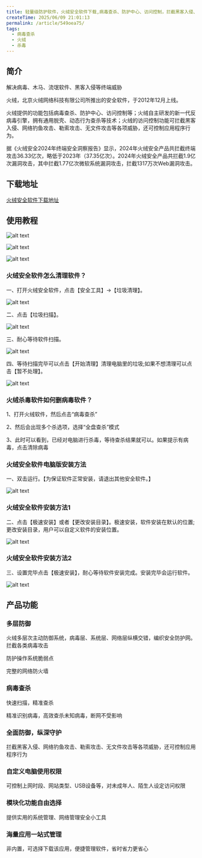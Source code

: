 ```yaml
---
title: 轻量级防护软件，火绒安全软件下载,病毒查杀、防护中心、访问控制，拦截黑客入侵、网络钓鱼攻击
createTime: 2025/06/09 21:01:13
permalink: /article/549oea75/
tags:
  - 病毒查杀
  - 火绒
  - 杀毒
---
```


## 简介

解决病毒、木马、流氓软件、黑客入侵等终端威胁

火绒，北京火绒网络科技有限公司所推出的安全软件，于2012年12月上线。 

火绒提供的功能包括病毒查杀、防护中心、访问控制等；火绒自主研发的新一代反病毒引擎，拥有通用脱壳、动态行为查杀等技术；火绒的访问控制功能可拦截黑客入侵、网络钓鱼攻击、勒索攻击、无文件攻击等各项威胁，还可控制应用程序行为。 

据《火绒安全2024年终端安全洞察报告》显示，2024年火绒安全产品共拦截终端攻击36.33亿次，略低于2023年（37.35亿次）。2024年火绒安全产品共拦截1.9亿次漏洞攻击，其中拦截1.77亿次微软系统漏洞攻击，拦截1317万次Web漏洞攻击。


## 下载地址

[火绒安全软件下载地址](https://pan.quark.cn/s/3c11d3ef33e2)

## 使用教程

![alt text](0.png)

![alt text](1.png)

![alt text](2.png)

### 火绒安全软件怎么清理软件？

一、打开火绒安全软件，点击【安全工具】→【垃圾清理】。

![alt text](3.png)

二、点击【垃圾扫描】。

![alt text](4.png)

三、耐心等待软件扫描。

![alt text](5.png)

四、等待扫描完毕可以点击【开始清理】清理电脑里的垃圾;如果不想清理可以点击【暂不处理】。

![alt text](6.png)


### 火绒杀毒软件如何删病毒软件？

1、打开火绒软件，然后点击“病毒查杀”

2、然后会出现多个杀选项，选择“全盘查杀”模式

3、此时可以看到，已经对电脑进行杀毒，等待查杀结果就可以。如果提示有病毒，点击清除病毒

### 火绒安全软件电脑版安装方法

一、双击运行。【为保证软件正常安装，请退出其他安全软件。】

![alt text](7.png)

### 火绒安全软件安装方法1

二、点击【极速安装】或者【更改安装目录】。极速安装，软件安装在默认的位置;更改安装目录，用户可以自定义软件的安装位置。

![alt text](8.png)

### 火绒安全软件安装方法2

三、设置完毕点击【极速安装】，耐心等待软件安装完成。安装完毕会运行软件。

![alt text](9.png)

## 产品功能

### 多层防御
火绒多层次主动防御系统，病毒层、系统层、网络层纵横交错，编织安全防护网。
拦截各类病毒攻击

防护操作系统脆弱点

完整的网络防火墙

### 病毒查杀
快速扫描，精准查杀

精准识别病毒，高效查杀未知病毒，断网不受影响

### 全面防御，纵深守护

拦截黑客入侵、网络钓鱼攻击、勒索攻击、无文件攻击等各项威胁，还可控制应用程序行为


### 自定义电脑使用权限

可控制上网时段、网站类型、USB设备等，对未成年人、陌生人设定访问权限

### 模块化功能自由选择
提供实用的系统管理、网络管理安全小工具

### 海量应用一站式管理

非内置，可选择下载该应用，便捷管理软件，省时省力更省心